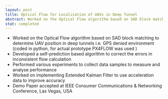 ```yaml
---
layout: post
title: Optical Flow for Localisation of UAVs in Deep Tunnel
abstract: Worked on the Optical Flow algorithm based on SAD block matching to determine UAV position in deep tunnels i.e. GPS denied environment.
stat: completed
---
```

- Worked on the Optical Flow algorithm based on SAD block matching to determine UAV position in
deep tunnels i.e. GPS denied environment (coded in python, for actual prototype PX4FLOW was used )
- Developed a self-prediction based algorithm to correct the errors in inconsistent flow calculation
- Performed various experiments to collect data samples to measure and analyse performance
- Worked on implementing Extended Kalman Filter to use acceleration data to improve accuracy
- Demo Paper accepted at IEEE Consumer Communications & Networking Conference, Las Vegas, USA
